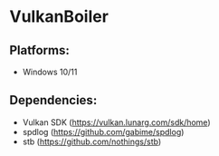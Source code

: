 # VulkanBoiler

## Platforms:
- Windows 10/11

## Dependencies:
- Vulkan SDK (https://vulkan.lunarg.com/sdk/home)
- spdlog (https://github.com/gabime/spdlog)
- stb (https://github.com/nothings/stb)
